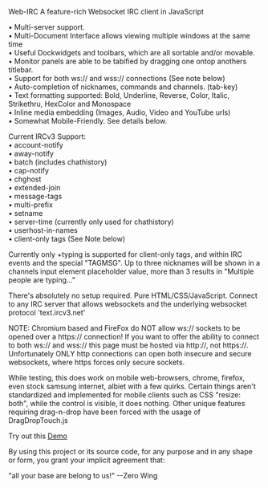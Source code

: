 Web-IRC
A feature-rich Websocket IRC client in JavaScript

• Multi-server support.<br>
• Multi-Document Interface allows viewing multiple windows at the same time<br>
• Useful Dockwidgets and toolbars, which are all sortable and/or movable.<br>
• Monitor panels are able to be tabified by dragging one ontop anothers titlebar.<br>
• Support for both ws:// and wss:// connections (See note below)<br>
• Auto-completion of nicknames, commands and channels. (tab-key)<br>
• Text formatting supported: Bold, Underline, Reverse, Color, Italic, Strikethru, HexColor and Monospace<br>
• Inline media embedding (Images, Audio, Video and YouTube urls)<br>
• Somewhat Mobile-Friendly. See details below.<br>

Current IRCv3 Support:<br>
• account-notify<br>
• away-notify<br>
• batch (includes chathistory)<br>
• cap-notify<br>
• chghost<br>
• extended-join<br>
• message-tags<br>
• multi-prefix<br>
• setname<br>
• server-time (currently only used for chathistory)<br>
• userhost-in-names<br>
• client-only tags (See Note below)

Currently only +typing is supported for client-only tags, and within IRC events and the special "TAGMSG". Up to three nicknames will be shown in a channels input element placeholder value, more than 3 results in "Multiple people are typing..."

There's absolutely no setup required. Pure HTML/CSS/JavaScript. Connect to any IRC server that allows websockets and the underlying websocket protocol 'text.ircv3.net'

NOTE: Chromium based and FireFox do NOT allow ws:// sockets to be opened over a https:// connection! If you want to offer the ability to connect to both ws:// and wss:// this page must be hosted via http://, not https://. Unfortunately ONLY http connections can open both insecure and secure websockets, where https forces only secure sockets.

While testing, this does work on mobile web-browsers, chrome, firefox, even stock samsung internet, albiet with a few quirks. Certain things aren't standardized and implemented for mobile clients such as CSS "resize: both", while the control is visible, it does nothing.
Other unique features requiring drag-n-drop have been forced with the usage of DragDropTouch.js

Try out this <a href="https://chat.swiftirc.net/">Demo</a>

By using this project or its source code, for any purpose and in any shape or form, you grant your implicit agreement that:

"all your base are belong to us!"
    --Zero Wing
